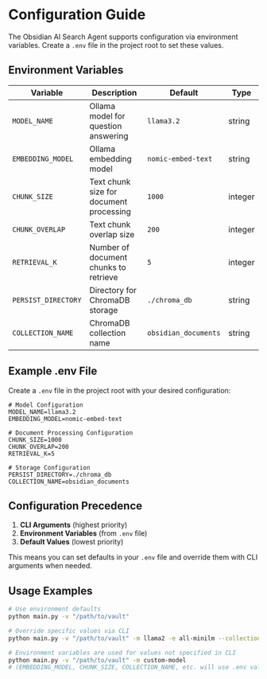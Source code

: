 # Configuration Guide

The Obsidian AI Search Agent supports configuration via environment variables. Create a `.env` file in the project root to set these values.

## Environment Variables

| Variable | Description | Default | Type |
|----------|-------------|---------|------|
| `MODEL_NAME` | Ollama model for question answering | `llama3.2` | string |
| `EMBEDDING_MODEL` | Ollama embedding model | `nomic-embed-text` | string |
| `CHUNK_SIZE` | Text chunk size for document processing | `1000` | integer |
| `CHUNK_OVERLAP` | Text chunk overlap size | `200` | integer |
| `RETRIEVAL_K` | Number of document chunks to retrieve | `5` | integer |
| `PERSIST_DIRECTORY` | Directory for ChromaDB storage | `./chroma_db` | string |
| `COLLECTION_NAME` | ChromaDB collection name | `obsidian_documents` | string |

## Example .env File

Create a `.env` file in the project root with your desired configuration:

```env
# Model Configuration
MODEL_NAME=llama3.2
EMBEDDING_MODEL=nomic-embed-text

# Document Processing Configuration  
CHUNK_SIZE=1000
CHUNK_OVERLAP=200
RETRIEVAL_K=5

# Storage Configuration
PERSIST_DIRECTORY=./chroma_db
COLLECTION_NAME=obsidian_documents
```

## Configuration Precedence

1. **CLI Arguments** (highest priority)
2. **Environment Variables** (from `.env` file)
3. **Default Values** (lowest priority)

This means you can set defaults in your `.env` file and override them with CLI arguments when needed.

## Usage Examples

```bash
# Use environment defaults
python main.py -v "/path/to/vault"

# Override specific values via CLI
python main.py -v "/path/to/vault" -m llama2 -e all-minilm --collection-name my-vault

# Environment variables are used for values not specified in CLI
python main.py -v "/path/to/vault" -m custom-model
# (EMBEDDING_MODEL, CHUNK_SIZE, COLLECTION_NAME, etc. will use .env values)
``` 
